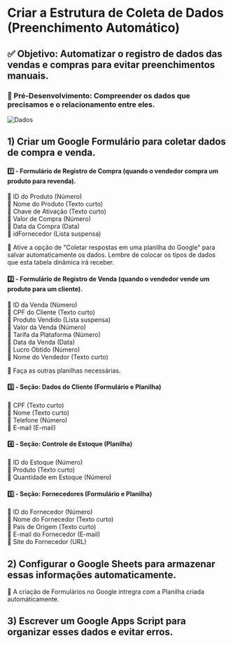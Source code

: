 # Criar a Estrutura de Coleta de Dados (Preenchimento Automático) 
## ✅ Objetivo: Automatizar o registro de dados das vendas e compras para evitar preenchimentos manuais.     

### 📌 Pré-Desenvolvimento: Compreender os dados que precisamos e o relacionamento entre eles.

![Dados](https://github.com/user-attachments/assets/54547086-85b3-475d-b2e5-e610d4e90a44)

## 1) Criar um Google Formulário para coletar dados de compra e venda.     
#### 1️⃣ - Formulário de Registro de Compra (quando o vendedor compra um produto para revenda).      
🔸 ID do Produto (Número)                                    
🔸 Nome do Produto (Texto curto)                                   
🔸 Chave de Ativação (Texto curto)                                 
🔸 Valor de Compra (Número)                                   
🔸 Data da Compra (Data)                                                    
🔸 idFornecedor (Lista suspensa)                                                           
 
📌 Ative a opção de "Coletar respostas em uma planilha do Google" para salvar automaticamente os dados. Lembre de colocar os tipos de dados que esta tabela dinâmica irá receber.

#### 2️⃣ - Formulário de Registro de Venda (quando o vendedor vende um produto para um cliente).     
🔸 ID da Venda (Número)                                 
🔸 CPF do Cliente (Texto curto)                                 
🔸 Produto Vendido (Lista suspensa)                                 
🔸 Valor da Venda (Número)                                 
🔸 Tarifa da Plataforma (Número)                                 
🔸 Data da Venda (Data)                                                                  
🔸 Lucro Obtido (Número)                                                                                                   
🔸 Nome do Vendedor (Texto curto)                                 

📌 Faça as outras planilhas necessárias.

#### 3️⃣ - Seção: Dados do Cliente (Formulário e Planilha)
🔸 CPF (Texto curto)                                 
🔸 Nome (Texto curto)                                 
🔸 Telefone (Número)                                 
🔸 E-mail (E-mail)                                 

#### 4️⃣ - Seção: Controle de Estoque (Planilha)
🔸 ID do Estoque (Número)                                 
🔸 Produto (Texto curto)                                 
🔸 Quantidade em Estoque (Número)                                 

#### 5️⃣ - Seção: Fornecedores (Formulário e Planilha)
🔸 ID do Fornecedor (Número)                                 
🔸 Nome do Fornecedor (Texto curto)                                 
🔸 País de Origem (Texto curto)                                 
🔸 E-mail do Fornecedor (E-mail)                                 
🔸 Site do Fornecedor (URL)                                 

## 2) Configurar o Google Sheets para armazenar essas informações automaticamente.    
🔸 A criação de Formulários no Google intregra com a Planilha criada automáticamente. 

## 3) Escrever um Google Apps Script para organizar esses dados e evitar erros.    


